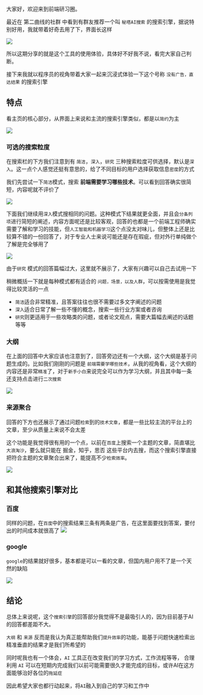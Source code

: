 大家好，欢迎来到前端研习圈。

最近在 第二曲线的社群 中看到有群友推荐一个叫 ```秘塔AI搜索``` 的搜索引擎，据说特别好用，我就带着好奇去用了下，界面长这样

![](https://files.mdnice.com/user/56690/41386d41-c7c6-4b40-9dfe-efba5801c2ea.png)

所以这期分享的就是这个工具的使用体验，具体好不好我不说，看完大家自己判断。

接下来我就以程序员的视角带着大家一起来沉浸式体验一下这个号称 ```没有广告，直达结果``` 的搜索引擎

## 特点
看主页的核心部分，从界面上来说和主流的搜索引擎类似，都是以```简约```为主

![](https://files.mdnice.com/user/56690/9111638e-db4a-4f6f-96fb-9a91d751ab74.png)

### 可选的搜索粒度
在搜索栏的下方我们注意到有 ```简洁```，```深入```，```研究``` 三种搜索粒度可供选择，默认是```深入```。这一点个人感觉还挺有意思的，给了不同目标的用户选择获取信息```密度```的方式

我们先尝试一下```简洁```模式，搜索 **前端需要学习哪些技术**。可以看到回答确实很简短，内容呢就不评价了

![](https://files.mdnice.com/user/56690/eedd5183-d82d-4077-b0cd-a35620edde30.png)


下面我们继续用```深入```模式搜相同的问题。这种模式下结果就更全面，并且会```分条列项```进行简短的阐述，内容方面呢还是比较客观，回答的也都是一个前端工程师确实需要了解和学习的技能，但```人工智能和机器学习```这个点没太对味儿，但整体上还是比较算不错的一份回答了，对于专业人士来说可能还是存在瑕疵，但对外行单纯做个了解是完全够用了

![](https://files.mdnice.com/user/56690/7a707c57-391e-4022-ae41-77df7181cc89.png)

由于```研究``` 模式的回答篇幅过大，这里就不展示了，大家有兴趣可以自己去试用一下

稍微概括一下就是每种模式都有适合的 ```问题，场景，以及人群```，可以按需使用是我觉得比较灵活的一点

- ```简洁```适合非常精准，且答案往往也很不需要过多文字阐述的问题
- ```深入```适合日常了解一些不懂的概念，搜索一些行业方案或者咨询
- ```研究```则更适用于一些攻略类的问题，或者论文观点，需要大篇幅去阐述的话题等等

### 大纲
在上面的回答中大家应该也注意到了，回答旁边还有一个大纲，这个大纲是基于问题生成的。比如我们刚刚的问题是 ```前端需要学哪些技术```，从我的视角看，这个大纲的内容还是非常```精准```了，对于```新手小白```来说完全可以作为学习大纲，并且其中每一条还支持点击进行```二次搜索```

![](https://files.mdnice.com/user/56690/8f3e3db4-ad44-4c52-a3fc-750e361e3951.png)


### 来源聚合
回答的下方也还展示了通过问题```检索```到的```技术文章```，都是一些比较主流的平台上的文章，至少从质量上来说不会太差

这个功能是我觉得很有用的一个点，以前在```百度```上搜索一个主题的文章，简直堪比```大浪淘沙```，要么就只能在 掘金，知乎，思否 这些平台内去搜，而这个搜索引擎直接把符合主题的文章聚合出来了，能提高不少```检索效率```。

![](https://files.mdnice.com/user/56690/636ba92f-aa62-41cd-bc46-ee9ba5117445.png)


## 和其他搜索引擎对比
### 百度
同样的问题，在```百度```中的搜索结果三条有两条是广告，在这里面要找到答案，要付出的时间成本就很高了
![](https://files.mdnice.com/user/56690/64ef57e7-172a-4049-aba4-5e1fde4e601c.png)

### google
```google```的结果就好很多，基本都是可以一看的文章，但国内用户用不了是一个天然的缺陷

![](https://files.mdnice.com/user/56690/7503105f-82ff-407e-a46f-dd92f81dd1f7.png)

## 结论
总体上来说呢，这个```搜索引擎```的回答部分我觉得不是最吸引人的，因为目前基于AI的回答都差距不大。

```大纲``` 和 ```来源``` 反而是我认为真正能帮助我们```提升效率```的功能，能基于问题快速检索出精准垂直的结果才是我们所希望的

同时呢我也有一个体会，```AI``` 工具正在改变我们的学习方式，工作流程等等， 合理利用 ```AI``` 可以在短期内完成我们以前可能需要很久才能完成的目标，或许AI在这方面能够治好各位的```拖延症```

因此希望大家也都行动起来，将```AI```融入到自己的学习和工作中

